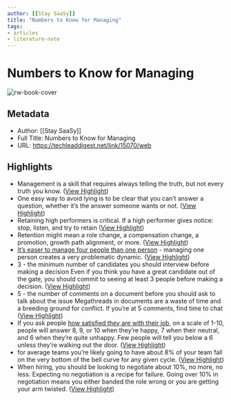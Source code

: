 ```yaml
---
author: [[Stay SaaSy]]
title: "Numbers to Know for Managing"
tags: 
- articles
- literature-note
---
```

# Numbers to Know for Managing

![rw-book-cover](https://staysaasy.com/assets/template/stay-saasy-black-ogimage.jpeg)

## Metadata
- Author: [[Stay SaaSy]]
- Full Title: Numbers to Know for Managing
- URL: https://techleaddigest.net/link/15070/web

## Highlights
- Management is a skill that requires always telling the truth, but not every truth you know. ([View Highlight](https://read.readwise.io/read/01gwmxdpw8krxasb3wb7vcavs2))
- One easy way to avoid lying is to be clear that you can’t answer a question, whether it’s the answer someone wants or not. ([View Highlight](https://read.readwise.io/read/01gwmxdzkgt188mspjnwa6p7f6))
- Retaining high performers is critical. If a high performer gives notice: stop, listen, and try to retain ([View Highlight](https://read.readwise.io/read/01gwmxfmesw3cqkybxve9vr1t8))
- Retention might mean a role change, a compensation change, a promotion, growth path alignment, or more. ([View Highlight](https://read.readwise.io/read/01gwmxfvr720khgb5m28zc46ck))
- [It’s easer to manage four people than one person](https://staysaasy.com/management/2020/07/24/Managing-One-Person.html) - managing one person creates a very problematic dynamic. ([View Highlight](https://read.readwise.io/read/01gwmxgqwrfrb77rp4emrdscwz))
- 3 - the minimum number of candidates you should interview before making a decision
  Even if you think you have a great candidate out of the gate, you should commit to seeing at least 3 people before making a decision. ([View Highlight](https://read.readwise.io/read/01gwmxjkrtp6pj6jr8c0mgmv66))
- 5 - the number of comments on a document before you should ask to talk about the issue
  Megathreads in documents are a waste of time and a breeding ground for conflict. If you’re at 5 comments, find time to chat ([View Highlight](https://read.readwise.io/read/01gwmxkc6y2cstgwgxx7a2rkrw))
- If you ask people [how satisfied they are with their job](https://staysaasy.com/management/2020/12/18/how-satisfied-are-you-with-your-job.html), on a scale of 1-10, people will answer 8, 9, or 10 when they’re happy, 7 when their neutral, and 6 when they’re quite unhappy. Few people will tell you below a 6 unless they’re walking out the door. ([View Highlight](https://read.readwise.io/read/01gwmxmaz1gakqsmrq97f9qzja))
- for average teams you’re likely going to have about 8% of your team fall on the very bottom of the bell curve for any given cycle. ([View Highlight](https://read.readwise.io/read/01gwmxpcwtnf8w4a5wgg405h61))
- When hiring, you should be looking to negotiate about 10%, no more, no less. Expecting no negotiation is a recipe for failure. Going over 10% in negotiation means you either banded the role wrong or you are getting your arm twisted. ([View Highlight](https://read.readwise.io/read/01gwmxq8eby145bjgxh31vzgn5))
